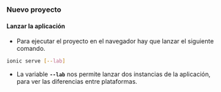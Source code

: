 ### Nuevo proyecto
#### Lanzar la aplicación

- Para ejecutar el proyecto en el navegador hay que lanzar el siguiente comando.

```bash
ionic serve [--lab]
```

- La variable **```--lab```** nos permite lanzar dos instancias de la aplicación, para ver las diferencias entre plataformas.
